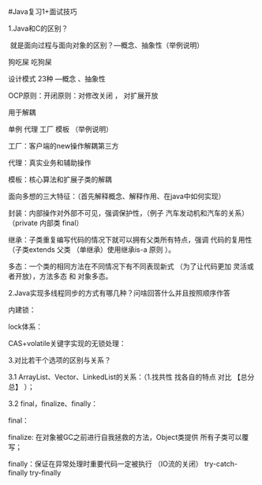#Java复习1+面试技巧

1.Java和C的区别？

​	就是面向过程与面向对象的区别？—概念、抽象性（举例说明）

狗吃屎    吃狗屎

设计模式  23种  —概念  、抽象性

OCP原则：开闭原则：对修改关闭   ， 对扩展开放

用于解耦

单例   代理   工厂   模板  （举例说明）



工厂：客户端的new操作解耦第三方

代理：真实业务和辅助操作

模板：核心算法和扩展子类的解耦



面向多想的三大特征：（首先解释概念、解释作用、在java中如何实现）

封装：内部操作对外部不可见，强调保护性，（例子 汽车发动机和汽车的关系）（private   内部类   final）

继承：子类重复编写代码的情况下就可以拥有父类所有特点，强调   代码的复用性        （子类extends 父类 （单继承）使用继承is-a  原则  ）。

多态：一个类的相同方法在不同情况下有不同表现新式   （为了让代码更加 灵活或者开放），方法多态 和 对象多态。



2.Java实现多线程同步的方式有哪几种？问啥回答什么并且按照顺序作答

内建锁：

lock体系：

CAS+volatile关键字实现的无锁处理：

3.对比若干个选项的区别与关系？

3.1  ArrayList、Vector、LinkedList的关系：（1.找共性      找各自的特点    对比     【总分总】 ）；

3.2  final，finalize、finally：

final：

finalize:  在对象被GC之前进行自我拯救的方法，Object类提供  所有子类可以覆写；

finally：保证在异常处理时重要代码一定被执行  （IO流的关闭） try-catch-finally   try-finally